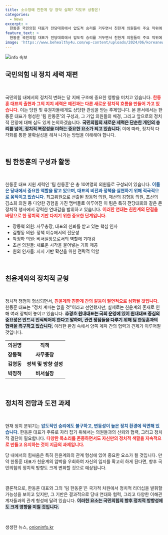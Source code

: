 ```yaml
---
title: 소수정예 친한계 당 장악 실패? 지도부 상황은!
categories:
  - News
excerpt: >
  한동훈 국민의힘 대표가 전당대회에서 압도적 승리를 거두면서 친한계 의원들이 주요 직위에 오를 것으로 예상되지만, 여전히 친윤계의 강력한 견제가 남아 있어 향후 당내 갈등이 불가피할 전망이다.
feature_text: >
  한동훈 국민의힘 대표가 전당대회에서 압도적 승리를 거두면서 친한계 의원들이 주요 직위에 오를 것으로 예상되지만, 여전히 친윤계의 강력한 견제가 남아 있어 향후 당내 갈등이 불가피할 전망이다.
image: 'https://www.behealthy4u.com/wp-content/uploads/2024/06/koreanews.jpg'
---
```


<p><img src="https://www.behealthy4u.com/wp-content/uploads/2024/06/koreanews.jpg" alt="info 속보" /></p>

<h2 data-ke-size="size26">국민의힘 내 정치 세력 재편</h2>

<p data-ke-size="size16">&nbsp;</p>

<p>국민의힘 내에서의 정치적 변화는 당 지배 구조에 중요한 영향을 미치고 있습니다. <b><span style="color: #ee2323;">한동훈 대표의 출현과 그의 지지 세력은 예전과는 다른 새로운 정치적 흐름을 만들어 가고 있습니다.</span></b> 이는 당원 및 유권자들에게도 상당한 관심을 받는 주제입니다. 본 문서에서는 한동훈 대표가 형성한 '팀 한동훈'의 구성과, 그 가입 의원들의 배경, 그리고 앞으로의 정치적 전망에 대해 심도 있게 논의하겠습니다. <b><span style="background-color: #21538527;">국민의힘의 새로운 세력은 단순한 개인의 승리를 넘어, 정치적 복잡성을 더하는 중요한 요소가 되고 있습니다.</span></b> 이에 따라, 정치적 다각화를 통한 불확실성을 헤쳐 나가는 방법을 이해해야 합니다.</p>

<p data-ke-size="size16">&nbsp;</p>

<h2 data-ke-size="size26">팀 한동훈의 구성과 활동</h2>

<p data-ke-size="size16">&nbsp;</p>

<p>한동훈 대표 지원 세력인 '팀 한동훈'은 총 10여명의 의원들로 구성되어 있습니다. <b><span style="color: #1a5490;">이들은 당내에서 중요한 역할을 맡고 있으며, 대표의 비전과 정책을 실현하기 위해 적극적으로 움직이고 있습니다.</span></b> 최고위원으로 선출된 장동혁 의원, 재선의 김형동 의원, 초선의 김소희 의원 등 다양한 경험을 가진 멤버들로 이루어진 이 팀은 특히 전당대회와 같은 큰 정치적 행사에서 강력한 연대감을 발휘하고 있습니다. <b><span style="color: #ee2323;">이러한 연대는 친한계의 단결을 바탕으로 한 정치적 기반 다지기 위한 중요한 단계입니다.</span></b> </p>

<ul>
    <li>장동혁 의원: 사무총장, 대표의 신뢰를 받고 있는 핵심 인사</li>
    <li>김형동 의원: 정책 이슈에서의 전문성</li>
    <li>박정하 의원: 비서실장으로서의 역할에 기대감</li>
    <li>초선 의원들: 새로운 시각을 불어넣는 기회 제공</li>
    <li>원외 인사들: 지지 기반 확산을 위한 전략적 역할</li>
</ul>

<p data-ke-size="size16">&nbsp;</p>

<h2 data-ke-size="size26">친윤계와의 정치적 균형</h2>

<p data-ke-size="size16">&nbsp;</p>

<p>정치적 쟁점이 형성되면서, <b><span style="color: #ee2323;">친윤계와 친한계 간의 갈등이 필연적으로 심화될 것입니다.</span></b> 한동훈 대표는 "정치 계파는 없을 것"이라고 선언했지만, 실제로는 친윤계의 존재로 인해 여러 장벽이 놓이고 있습니다. <b><span style="background-color: #21538527;">추경호 원내대표는 국회 운영에 있어 원내대표 중심의 중요성은 반드시 인식되어야 한다고 말하며, 관련 쟁점들을 다루기 위해 팀 한동훈과의 협력을 촉구하고 있습니다.</span></b> 이러한 환경 속에서 양쪽 계파 간의 협력과 견제가 이루어질 것입니다. </p>

<table>
    <tr>
        <td style="text-align: center; height: 17px;"><b>의원명</b></td>
        <td style="text-align: center; height: 17px;"><b>직책</b></td>
    </tr>
    <tr>
        <td style="text-align: center; height: 17px;"><b>장동혁</b></td>
        <td style="text-align: center; height: 17px;"><b>사무총장</b></td>
    </tr>
    <tr>
        <td style="text-align: center; height: 17px;"><b>김형동</b></td>
        <td style="text-align: center; height: 17px;"><b>정책 및 방향 설정</b></td>
    </tr>
    <tr>
        <td style="text-align: center; height: 17px;"><b>박정하</b></td>
        <td style="text-align: center; height: 17px;"><b>비서실장</b></td>
    </tr>
</table>

<p data-ke-size="size16">&nbsp;</p>

<h2 data-ke-size="size26">정치적 전망과 도전 과제</h2>

<p data-ke-size="size16">&nbsp;</p>

<p>현재 정치 분위기는 <b><span style="color: #1a5490;">압도적인 승리에도 불구하고, 변동성이 높은 정치 환경에 직면해 있습니다.</span></b> 한동훈 대표가 주류로 자리 잡기 위해서는 의원들과의 신뢰와 협력, 그리고 정치적 결단이 필요합니다. <b><span style="color: #ee2323;">다양한 목소리를 존중하면서도 자신만의 정치적 색깔을 지속적으로 만들고 유지하는 것이 지금의 과제입니다.</span></b>   </p>

<p>당 내에서의 힘싸움은 특히 친윤계와의 관계 형성에 있어 중요한 요소가 될 것입니다. 만약 한동훈 대표가 친윤계의 압박을 우회하여 자신의 입지를 확고히 하게 된다면, 향후 국민의힘의 정치적 방향도 크게 변화할 것으로 예상됩니다. </p>

<p data-ke-size="size16">&nbsp;</p>

<p>결론적으로, 한동훈 대표와 그의 '팀 한동훈'은 국가적 차원에서 정치적 리더십을 발휘할 가능성을 보이고 있지만, 그 기반은 결과적으로 당내 연대와 협력, 그리고 다양한 이해관계자들과의 관계 형성에 달려 있습니다. <b><span style="background-color: #21538527;">이러한 요소는 국민의힘의 향후 정치적 방향성에도 크게 영향을 미칠 것입니다.</span></b> </p>

<p data-ke-size="size16">&nbsp;</p>
생생한 뉴스, <a href="https://onioninfo.kr" rel="dofollow">onioninfo.kr</a>


